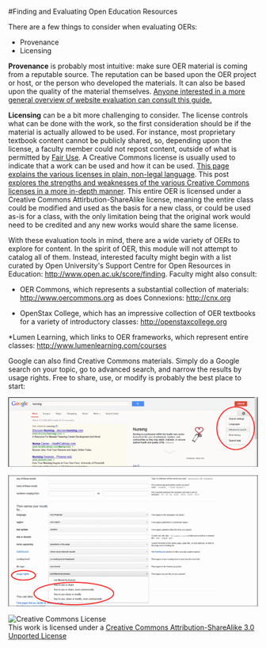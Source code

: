 #Finding and Evaluating Open Education Resources
>
There are a few things to consider when evaluating OERs:

* Provenance
* Licensing

**Provenance** is probably most intuitive: make sure OER material is coming from a reputable source. The reputation can be based upon the OER project or host, or the person who developed the materials. It can also be based upon the quality of the material themselves. [Anyone interested in a more general overview of website evaluation can consult this guide.](http://olinuris.library.cornell.edu/ref/research/webeval.html)

**Licensing** can be a bit more challenging to consider. The license controls what can be done with the work, so the first consideration should be if the material is actually allowed to be used. For instance, most proprietary textbook content cannot be publicly shared, so, depending upon the license, a faculty member could not repost content, outside of what is permitted by [Fair Use](http://www.cuny.edu/libraries/services/copyright/basics.html#fair). A Creative Commons license is usually used to indicate that a work can be used and how it can be used. [This page explains the various licenses in plain, non-legal language](http://creativecommons.org/licenses/). This post [explores the strengths and weaknesses of the various Creative Commons licenses in a more in-depth manner](http://openaccess.commons.gc.cuny.edu/2013/08/08/share-alike/). This entire OER is licensed under a Creative Commons Attirbution-ShareAlike license, meaning the entire class could be modified and used as the basis for a new class, or could be used as-is for a class, with the only limitation being that the original work would need to be credited and any new works would share the same license.

With these evaluation tools in mind, there are a wide variety of OERs to explore for content. In the spirit of OER, this module will not attempt to catalog all of them. Instead, interested faculty might begin with a list curated by Open University's Support Centre for Open Resources in Education: <http://www.open.ac.uk/score/finding>. Faculty might also consult:

* OER Commons, which represents a substantial collection of materials: <http://www.oercommons.org> as does Connexions: <http://cnx.org>

* OpenStax College, which has an impressive collection of OER textbooks for a variety of introductory classes: <http://openstaxcollege.org>

*Lumen Learning, which links to OER frameworks, which represent entire classes: <http://www.lumenlearning.com/courses>

Google can also find Creative Commons materials. Simply do a Google search on your topic, go to advanced search, and narrow the results by usage rights. Free to share, use, or modify is probably the best place to start:

![screenshot of Google Search advanced settings](/images/google_advanced_1.gif)

![screenshot of Google Search advanced search usage rights filter](/images/google_advanced_2.gif)

![Creative Commons License](http://i.creativecommons.org/l/by-sa/3.0/88x31.png)  
This work is licensed under a [Creative Commons Attribution-ShareAlike 3.0 Unported License](http://creativecommons.org/licenses/by-sa/3.0/deed.en_US)
